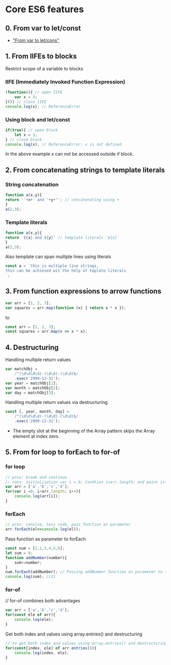 # Core ES6 features

## 0. From var to let/const
* ["From var to let/cons"](var-let-const.md)

## 1. From IIFEs to blocks
Restrict scope of a variable to blocks

### IIFE (Immediately Invoked Function Expression)
```javascript
(function(){ // open IIFE
	var x = 3;
}()) // close IIFE
console.log(x); // ReferenceError
```

### Using block and let/const
```javascript
if(true){ // open block
	let x = 3;
} // close block
console.log(x); // ReferenceError: x is not defined 
```
In the above example x can not be accessed outside if block.

## 2. From concatenating strings to template literals
### String concatenation
```javascript
function a(x,y){
return ''+x+' and '+y+''; // concatenating using +
}
a(2,3);
```

### Template literals
```javascript
function a(x,y){
return `${x} and ${y}` // template literals `${x}`
}
a(2,3);
```
Also template can span mulitple lines  using literals
```javascript
const a = `this is multiple line strings,
this can be achieved wit the help of teplate literals
`;
```

## 3. From function expressions to arrow functions
```javascript
var arr = [1, 2, 3];
var squares = arr.map(function (x) { return x * x });
```
to
```javascript
const arr = [1, 2, 3];
const squares = arr.map(x => x * x);
```

## 4. Destructuring 
Handling multiple return values
```javascript
var matchObj =
    /^(\d\d\d\d)-(\d\d)-(\d\d)$/
    .exec('2999-12-31');
var year = matchObj[1];
var month = matchObj[2];
var day = matchObj[3];
```

Handling multiple return values via destructuring
```javascript
const [, year, month, day] =
    /^(\d\d\d\d)-(\d\d)-(\d\d)$/
    .exec('2999-12-31');
```
- The empty slot at the beginning of the Array pattern skips the Array element at index zero.

## 5. From for loop to forEach to for-of
### for loop
```javascript
// pros: break and continue
// cons: initialisation var i = 0; Condtion i<arr.length; end point i++
var arr = ['a','b','c','d'];
for(var i =0; i<arr.length; i++){
	console.log(arr[i]);
}
```
### forEach
```javascript
// pros: concise, less code, pass function as parameter
arr.forEach(el=>console.log(el));
```

Pass function as parameter to forEach
```javascript
const num = [1,2,3,4,5,6];
let sum = 0;
function addNumber(number){
	sum+=number;
}
num.forEach(addNumber); // Passing addNumber function as parameter to forEach
console.log(sum); //21
```

### for-of
// for-of combines both advantages
```javascript
var arr = ['a','b','c','d'];
for(const ele of arr){
	console.log(ele);
}
```

Get both index and values using array.entries() and destructuring
```javascript
// to get both index and values using array.entries() and destructuring
for(const[index, ele] of arr.entries()){
	console.log(index, ele);
}
```
